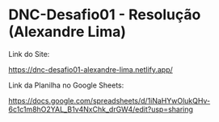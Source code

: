 # DNC-Desafio01 - Resolução (Alexandre Lima)


Link do Site:

https://dnc-desafio01-alexandre-lima.netlify.app/


Link da Planilha no Google Sheets:

https://docs.google.com/spreadsheets/d/1iNaHYwOlukQHv-6c1c1m8hO2YAL_B1v4NxChk_drGW4/edit?usp=sharing

